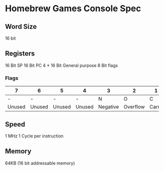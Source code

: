 # Homebrew Games Console Spec

## Word Size
16 bit

## Registers
16 Bit SP
16 Bit PC
4 * 16 Bit General purpose
8 Bit flags

### Flags
|7     |6     |5     |4     |3       |2       |1    |0   |
|------|------|------|------|--------|--------|-----|----|
|-     |-     |-     |-     |N       |O       |C    |Z   |
|Unused|Unused|Unused|Unused|Negative|Overflow|Carry|Zero|

## Speed
1 MHz
1 Cycle per instruction

## Memory
64KB (16 bit addressable memory)
